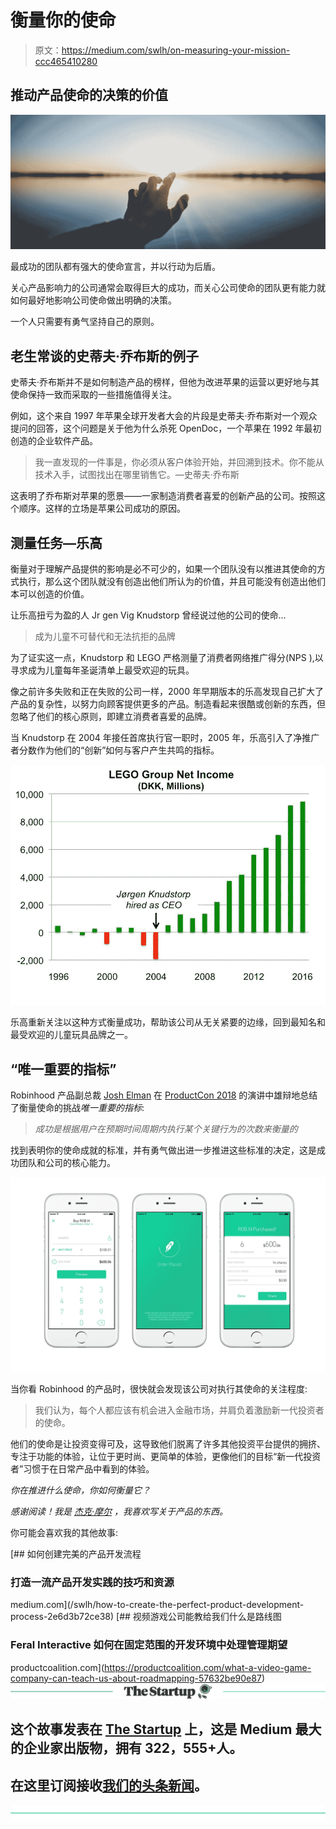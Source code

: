 # 衡量你的使命

> 原文：<https://medium.com/swlh/on-measuring-your-mission-ccc465410280>

## 推动产品使命的决策的价值

![](img/4c80260997762059505bb5281ef47d7a.png)

最成功的团队都有强大的使命宣言，并以行动为后盾。

关心产品影响力的公司通常会取得巨大的成功，而关心公司使命的团队更有能力就如何最好地影响公司使命做出明确的决策。

一个人只需要有勇气坚持自己的原则。

## 老生常谈的史蒂夫·乔布斯的例子

史蒂夫·乔布斯并不是如何制造产品的榜样，但他为改进苹果的运营以更好地与其使命保持一致而采取的一些措施值得关注。

例如，这个来自 1997 年苹果全球开发者大会的片段是史蒂夫·乔布斯对一个观众提问的回答，这个问题是关于他为什么杀死 OpenDoc，一个苹果在 1992 年最初创造的企业软件产品。

> 我一直发现的一件事是，你必须从客户体验开始，并回溯到技术。你不能从技术入手，试图找出在哪里销售它。—史蒂夫·乔布斯

这表明了乔布斯对苹果的愿景——一家制造消费者喜爱的创新产品的公司。按照这个顺序。这样的立场是苹果公司成功的原因。

## 测量任务—乐高

衡量对于理解产品提供的影响是必不可少的，如果一个团队没有以推进其使命的方式执行，那么这个团队就没有创造出他们所认为的价值，并且可能没有创造出他们本可以创造的价值。

让乐高扭亏为盈的人 Jr gen Vig Knudstorp 曾经说过他的公司的使命…

> 成为儿童不可替代和无法抗拒的品牌

为了证实这一点，Knudstorp 和 LEGO 严格测量了消费者网络推广得分(NPS ),以寻求成为儿童每年圣诞清单上最受欢迎的玩具。

像之前许多失败和正在失败的公司一样，2000 年早期版本的乐高发现自己扩大了产品的复杂性，以努力向顾客提供更多的产品。制造看起来很酷或创新的东西，但忽略了他们的核心原则，即建立消费者喜爱的品牌。

当 Knudstorp 在 2004 年接任首席执行官一职时，2005 年，乐高引入了净推广者分数作为他们的“创新”如何与客户产生共鸣的指标。

![](img/2796d5472846c5bacbcc9f9b74c10340.png)

乐高重新关注以这种方式衡量成功，帮助该公司从无关紧要的边缘，回到最知名和最受欢迎的儿童玩具品牌之一。

## “唯一重要的指标”

Robinhood 产品副总裁 [Josh Elman](https://medium.com/u/3fca1ea3f7bf?source=post_page-----ccc465410280--------------------------------) 在 [ProductCon 2018](https://productcoalition.com/10-talks-from-productcon-that-will-make-you-a-better-product-manager-56e92f3ea464) 的演讲中雄辩地总结了衡量使命的挑战*唯一重要的指标*:

> *成功是根据用户在预期时间周期内执行某个关键行为的次数来衡量的*

找到表明你的使命成就的标准，并有勇气做出进一步推进这些标准的决定，这是成功团队和公司的核心能力。

![](img/b1652d82fd19908c24954d5111f0f32f.png)

当你看 Robinhood 的产品时，很快就会发现该公司对执行其使命的关注程度:

> 我们认为，每个人都应该有机会进入金融市场，并肩负着激励新一代投资者的使命。

他们的使命是让投资变得可及，这导致他们脱离了许多其他投资平台提供的拥挤、专注于功能的体验，让位于更时尚、更简单的体验，更像他们的目标“新一代投资者”习惯于在日常产品中看到的体验。

*你在推进什么使命，你如何衡量它？*

*感谢阅读！我是* [*杰克·摩尔*](/@jacknotjohn) *，我喜欢写关于产品的东西。*

你可能会喜欢我的其他故事:

[](/swlh/how-to-create-the-perfect-product-development-process-2e6d3b72ce38) [## 如何创建完美的产品开发流程

### 打造一流产品开发实践的技巧和资源

medium.com](/swlh/how-to-create-the-perfect-product-development-process-2e6d3b72ce38) [](https://productcoalition.com/what-a-video-game-company-can-teach-us-about-roadmapping-57632be90e87) [## 视频游戏公司能教给我们什么是路线图

### Feral Interactive 如何在固定范围的开发环境中处理管理期望

productcoalition.com](https://productcoalition.com/what-a-video-game-company-can-teach-us-about-roadmapping-57632be90e87) [![](img/308a8d84fb9b2fab43d66c117fcc4bb4.png)](https://medium.com/swlh)

## 这个故事发表在 [The Startup](https://medium.com/swlh) 上，这是 Medium 最大的企业家出版物，拥有 322，555+人。

## 在这里订阅接收[我们的头条新闻](http://growthsupply.com/the-startup-newsletter/)。

[![](img/b0164736ea17a63403e660de5dedf91a.png)](https://medium.com/swlh)